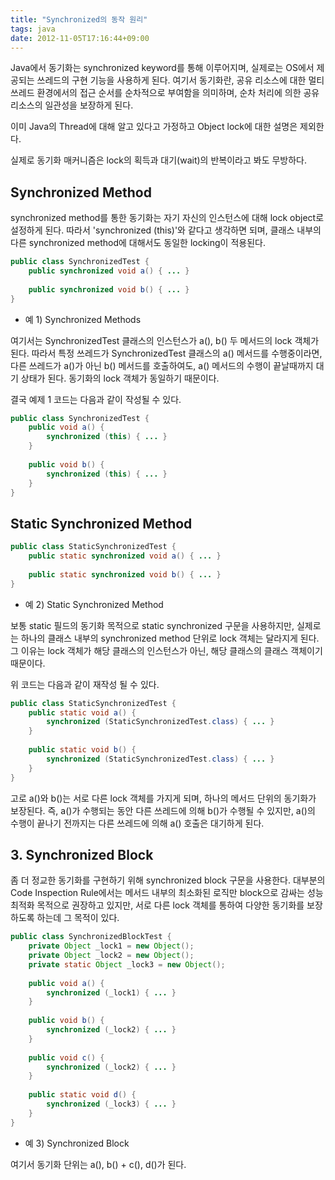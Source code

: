 ```yaml
---
title: "Synchronized의 동작 원리"
tags: java
date: 2012-11-05T17:16:44+09:00
---
```


Java에서 동기화는 synchronized keyword를 통해 이루어지며, 실제로는 OS에서 제공되는 쓰레드의 구현 기능을 사용하게 된다. 여기서 동기화란, 공유 리소스에 대한 멀티 쓰레드 환경에서의 접근 순서를 순차적으로 부여함을 의미하며, 순차 처리에 의한 공유 리소스의 일관성을 보장하게 된다.

이미 Java의 Thread에 대해 알고 있다고 가정하고 Object lock에 대한 설명은 제외한다.

실제로 동기화 매커니즘은 lock의 획득과 대기(wait)의 반복이라고 봐도 무방하다.

## Synchronized Method
synchronized method를 통한 동기화는 자기 자신의 인스턴스에 대해 lock object로 설정하게 된다. 따라서 'synchronized (this)'와 같다고 생각하면 되며, 클래스 내부의 다른 synchronized method에 대해서도 동일한 locking이 적용된다.
```java
public class SynchronizedTest {
    public synchronized void a() { ... }
 
    public synchronized void b() { ... }
}
```
- 예 1) Synchronized Methods

여기서는 SynchronizedTest 클래스의 인스턴스가 a(), b() 두 메서드의 lock 객체가 된다. 따라서 특정 쓰레드가 SynchronizedTest 클래스의 a() 메서드를 수행중이라면, 다른 쓰레드가 a()가 아닌 b() 메서드를 호출하여도, a() 메서드의 수행이 끝날때까지 대기 상태가 된다. 동기화의 lock 객체가 동일하기 때문이다.

결국 예제 1 코드는 다음과 같이 작성될 수 있다.
```java
public class SynchronizedTest {
    public void a() {
        synchronized (this) { ... }
    }
 
    public void b() {
        synchronized (this) { ... }
    }
}
```

## Static Synchronized Method
```java
public class StaticSynchronizedTest {
    public static synchronized void a() { ... }
 
    public static synchronized void b() { ... }
}
```
- 예 2) Static Synchronized Method

보통 static 필드의 동기화 목적으로 static synchronized 구문을 사용하지만, 실제로는 하나의 클래스 내부의 synchronized method 단위로 lock 객체는 달라지게 된다. 그 이유는 lock 객체가 해당 클래스의 인스턴스가 아닌, 해당 클래스의 클래스 객체이기 때문이다.

위 코드는 다음과 같이 재작성 될 수 있다.
```java
public class StaticSynchronizedTest {
    public static void a() {
        synchronized (StaticSynchronizedTest.class) { ... }
    }
 
    public static void b() {
        synchronized (StaticSynchronizedTest.class) { ... }
    }
}
```

고로 a()와 b()는 서로 다른 lock 객체를 가지게 되며, 하나의 메서드 단위의 동기화가 보장된다. 즉, a()가 수행되는 동안 다른 쓰레드에 의해 b()가 수행될 수 있지만, a()의 수행이 끝나기 전까지는 다른 쓰레드에 의해 a() 호출은 대기하게 된다.

## 3. Synchronized Block
좀 더 정교한 동기화를 구현하기 위해 synchronized block 구문을 사용한다. 대부분의 Code Inspection Rule에서는 메서드 내부의 최소화된 로직만 block으로 감싸는 성능 최적화 목적으로 권장하고 있지만, 서로 다른 lock 객체를 통하여 다양한 동기화를 보장하도록 하는데 그 목적이 있다.

```java
public class SynchronizedBlockTest {
    private Object _lock1 = new Object();
    private Object _lock2 = new Object();
    private static Object _lock3 = new Object();
 
    public void a() {
        synchronized (_lock1) { ... }
    }
 
    public void b() {
        synchronized (_lock2) { ... }
    }
 
    public void c() {
        synchronized (_lock2) { ... }
    }
 
    public static void d() {
        synchronized (_lock3) { ... }
    }
}
```
- 예 3) Synchronized Block

여기서 동기화 단위는 a(), b() + c(), d()가 된다.

